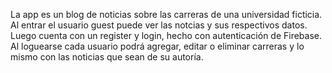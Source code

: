 La app es un blog de noticias sobre las carreras de una universidad ficticia. Al entrar el usuario guest puede ver las notcias y sus respectivos datos.
Luego cuenta con un register y login, hecho con autenticación de Firebase. Al loguearse cada usuario podrá agregar, editar o eliminar carreras y lo mismo con las noticias que sean de su autoría.